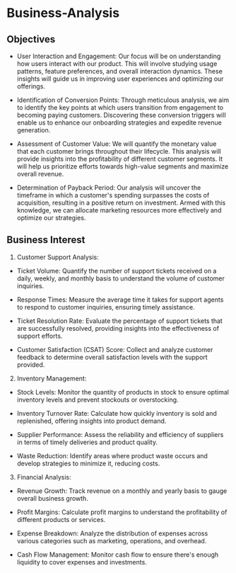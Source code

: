 # Business-Analysis

## Objectives

* User Interaction and Engagement: Our focus will be on understanding how users interact with our product. This will involve studying usage patterns, feature preferences, and overall interaction dynamics. These insights will guide us in improving user experiences and optimizing our offerings.

* Identification of Conversion Points: Through meticulous analysis, we aim to identify the key points at which users transition from engagement to becoming paying customers. Discovering these conversion triggers will enable us to enhance our onboarding strategies and expedite revenue generation.

* Assessment of Customer Value: We will quantify the monetary value that each customer brings throughout their lifecycle. This analysis will provide insights into the profitability of different customer segments. It will help us prioritize efforts towards high-value segments and maximize overall revenue.

* Determination of Payback Period: Our analysis will uncover the timeframe in which a customer's spending surpasses the costs of acquisition, resulting in a positive return on investment. Armed with this knowledge, we can allocate marketing resources more effectively and optimize our strategies.

## Business Interest

1. Customer Support Analysis:

* Ticket Volume: Quantify the number of support tickets received on a daily, weekly, and monthly basis to understand the volume of customer inquiries.

* Response Times: Measure the average time it takes for support agents to respond to customer inquiries, ensuring timely assistance.

* Ticket Resolution Rate: Evaluate the percentage of support tickets that are successfully resolved, providing insights into the effectiveness of support efforts.

* Customer Satisfaction (CSAT) Score: Collect and analyze customer feedback to determine overall satisfaction levels with the support provided.

2. Inventory Management:

* Stock Levels: Monitor the quantity of products in stock to ensure optimal inventory levels and prevent stockouts or overstocking.

* Inventory Turnover Rate: Calculate how quickly inventory is sold and replenished, offering insights into product demand.

* Supplier Performance: Assess the reliability and efficiency of suppliers in terms of timely deliveries and product quality.

* Waste Reduction: Identify areas where product waste occurs and develop strategies to minimize it, reducing costs.

3. Financial Analysis:

* Revenue Growth: Track revenue on a monthly and yearly basis to gauge overall business growth.

* Profit Margins: Calculate profit margins to understand the profitability of different products or services.

* Expense Breakdown: Analyze the distribution of expenses across various categories such as marketing, operations, and overhead.

* Cash Flow Management: Monitor cash flow to ensure there's enough liquidity to cover expenses and investments.













